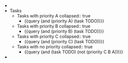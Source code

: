 -
- Tasks
	- Tasks with priority A
	  collapsed:: true
		- {{query (and (priority A) (task TODO))}}
	- Tasks with priority B
	  collapsed:: true
		- {{query (and (priority B) (task TODO))}}
	- Tasks with priority C
	  collapsed:: true
		- {{query (and (priority C) (task TODO))}}
	- Tasks with no priority
	  collapsed:: true
		- {{query (and (task TODO) (not (priority C B A)))}}
-